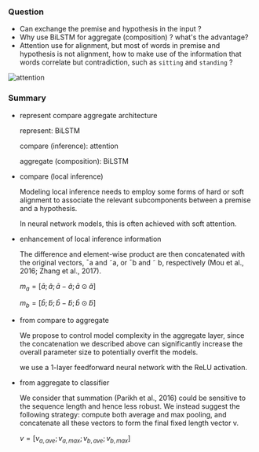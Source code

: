 ### Question

+ Can exchange the premise and hypothesis in the input ?
+ Why use BiLSTM for aggregate (composition) ? what's the advantage?
+ Attention use for alignment, but most of words in premise and hypothesis is not alignment, how to make use of the information that words correlate but contradiction, such as `sitting` and `standing` ?

![attention](https://github.com/bifeng/daily_book_notes/raw/master/resource/esim_attention.png)

### Summary

+ represent compare aggregate architecture

  represent: BiLSTM

  compare (inference): attention

  aggregate (composition): BiLSTM

  

+ compare (local inference)

  Modeling local inference needs to employ some forms of hard or soft alignment to associate the relevant subcomponents between a premise and a hypothesis.

  In neural network models, this is often achieved with soft attention.

  

+ enhancement of local inference information

  The difference and element-wise product are then concatenated with the original vectors, ¯a and ˜a,
  or ¯b and ˜ b, respectively (Mou et al., 2016; Zhang et al., 2017).

  $m_a = [\bar{a};\tilde{a};\bar{a}-\tilde{a};\bar{a}\odot\tilde{a}]$ 

  $m_b = [\bar{b};\tilde{b};\bar{b}-\tilde{b};\bar{b}\odot\tilde{b}]$ 

+ from compare to aggregate

  We propose to control model complexity in the aggregate layer, since the concatenation we described above
   can significantly increase the overall parameter size to potentially overfit the models.

  we use a 1-layer feedforward neural network with the ReLU activation.

+ from aggregate to classifier

  We consider that summation (Parikh et al., 2016) could be sensitive to the sequence length and hence less robust. We instead suggest the following strategy: compute both average and max pooling, and concatenate all these vectors to form the final fixed length vector v.

  $v = [v_{a,ave};v_{a,max};v_{b,ave};v_{b,max}]$
